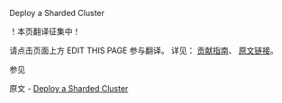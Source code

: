  Deploy a Sharded Cluster

 ！本页翻译征集中！

请点击页面上方 EDIT THIS PAGE 参与翻译。
详见：
[贡献指南]( https://github.com/JinMuInfo/MongoDB-Manual-zh/blob/master/CONTRIBUTING.md )、
[原文链接](  https://docs.mongodb.com/manual/tutorial/deploy-shard-cluster/  )。

 参见

原文 - [Deploy a Sharded Cluster]( https://docs.mongodb.com/manual/tutorial/deploy-shard-cluster/ )


